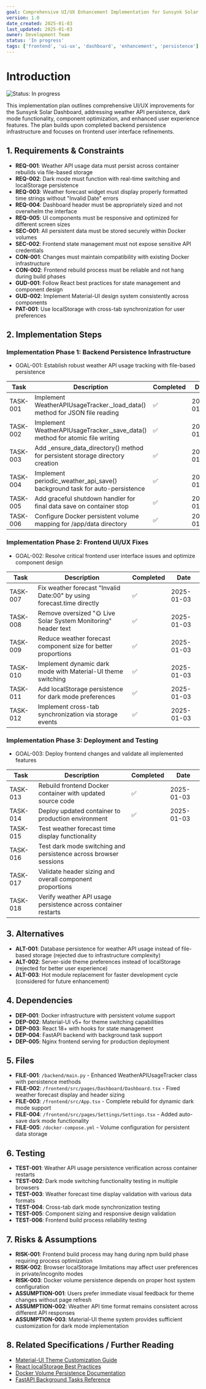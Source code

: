 ```yaml
---
goal: Comprehensive UI/UX Enhancement Implementation for Sunsynk Solar Dashboard
version: 1.0
date_created: 2025-01-03
last_updated: 2025-01-03
owner: Development Team
status: 'In progress'
tags: ['frontend', 'ui-ux', 'dashboard', 'enhancement', 'persistence']
---
```


# Introduction

![Status: In progress](https://img.shields.io/badge/status-In%20progress-yellow)

This implementation plan outlines comprehensive UI/UX improvements for the Sunsynk Solar Dashboard, addressing weather API persistence, dark mode functionality, component optimization, and enhanced user experience features. The plan builds upon completed backend persistence infrastructure and focuses on frontend user interface refinements.

## 1. Requirements & Constraints

- **REQ-001**: Weather API usage data must persist across container rebuilds via file-based storage
- **REQ-002**: Dark mode must function with real-time switching and localStorage persistence
- **REQ-003**: Weather forecast widget must display properly formatted time strings without "Invalid Date" errors
- **REQ-004**: Dashboard header must be appropriately sized and not overwhelm the interface
- **REQ-005**: UI components must be responsive and optimized for different screen sizes
- **SEC-001**: All persistent data must be stored securely within Docker volumes
- **SEC-002**: Frontend state management must not expose sensitive API credentials
- **CON-001**: Changes must maintain compatibility with existing Docker infrastructure
- **CON-002**: Frontend rebuild process must be reliable and not hang during build phases
- **GUD-001**: Follow React best practices for state management and component design
- **GUD-002**: Implement Material-UI design system consistently across components
- **PAT-001**: Use localStorage with cross-tab synchronization for user preferences

## 2. Implementation Steps

### Implementation Phase 1: Backend Persistence Infrastructure

- GOAL-001: Establish robust weather API usage tracking with file-based persistence

| Task | Description | Completed | Date |
|------|-------------|-----------|------|
| TASK-001 | Implement WeatherAPIUsageTracker._load_data() method for JSON file reading | ✅ | 2025-01-03 |
| TASK-002 | Implement WeatherAPIUsageTracker._save_data() method for atomic file writing | ✅ | 2025-01-03 |
| TASK-003 | Add _ensure_data_directory() method for persistent storage directory creation | ✅ | 2025-01-03 |
| TASK-004 | Implement periodic_weather_api_save() background task for auto-persistence | ✅ | 2025-01-03 |
| TASK-005 | Add graceful shutdown handler for final data save on container stop | ✅ | 2025-01-03 |
| TASK-006 | Configure Docker persistent volume mapping for /app/data directory | ✅ | 2025-01-03 |

### Implementation Phase 2: Frontend UI/UX Fixes

- GOAL-002: Resolve critical frontend user interface issues and optimize component design

| Task | Description | Completed | Date |
|------|-------------|-----------|------|
| TASK-007 | Fix weather forecast "Invalid Date:00" by using forecast.time directly | ✅ | 2025-01-03 |
| TASK-008 | Remove oversized "🌞 Live Solar System Monitoring" header text | ✅ | 2025-01-03 |
| TASK-009 | Reduce weather forecast component size for better proportions | ✅ | 2025-01-03 |
| TASK-010 | Implement dynamic dark mode with Material-UI theme switching | ✅ | 2025-01-03 |
| TASK-011 | Add localStorage persistence for dark mode preferences | ✅ | 2025-01-03 |
| TASK-012 | Implement cross-tab synchronization via storage events | ✅ | 2025-01-03 |

### Implementation Phase 3: Deployment and Testing

- GOAL-003: Deploy frontend changes and validate all implemented features

| Task | Description | Completed | Date |
|------|-------------|-----------|------|
| TASK-013 | Rebuild frontend Docker container with updated source code | ✅ | 2025-01-03 |
| TASK-014 | Deploy updated container to production environment | ✅ | 2025-01-03 |
| TASK-015 | Test weather forecast time display functionality | | |
| TASK-016 | Test dark mode switching and persistence across browser sessions | | |
| TASK-017 | Validate header sizing and overall component proportions | | |
| TASK-018 | Verify weather API usage persistence across container restarts | | |

## 3. Alternatives

- **ALT-001**: Database persistence for weather API usage instead of file-based storage (rejected due to infrastructure complexity)
- **ALT-002**: Server-side theme preferences instead of localStorage (rejected for better user experience)
- **ALT-003**: Hot module replacement for faster development cycle (considered for future enhancement)

## 4. Dependencies

- **DEP-001**: Docker infrastructure with persistent volume support
- **DEP-002**: Material-UI v5+ for theme switching capabilities
- **DEP-003**: React 18+ with hooks for state management
- **DEP-004**: FastAPI backend with background task support
- **DEP-005**: Nginx frontend serving for production deployment

## 5. Files

- **FILE-001**: `/backend/main.py` - Enhanced WeatherAPIUsageTracker class with persistence methods
- **FILE-002**: `/frontend/src/pages/Dashboard/Dashboard.tsx` - Fixed weather forecast display and header sizing
- **FILE-003**: `/frontend/src/App.tsx` - Complete rebuild for dynamic dark mode support
- **FILE-004**: `/frontend/src/pages/Settings/Settings.tsx` - Added auto-save dark mode functionality
- **FILE-005**: `/docker-compose.yml` - Volume configuration for persistent data storage

## 6. Testing

- **TEST-001**: Weather API usage persistence verification across container restarts
- **TEST-002**: Dark mode switching functionality testing in multiple browsers
- **TEST-003**: Weather forecast time display validation with various data formats
- **TEST-004**: Cross-tab dark mode synchronization testing
- **TEST-005**: Component sizing and responsive design validation
- **TEST-006**: Frontend build process reliability testing

## 7. Risks & Assumptions

- **RISK-001**: Frontend build process may hang during npm build phase requiring process optimization
- **RISK-002**: Browser localStorage limitations may affect user preferences in private/incognito modes
- **RISK-003**: Docker volume persistence depends on proper host system configuration
- **ASSUMPTION-001**: Users prefer immediate visual feedback for theme changes without page refresh
- **ASSUMPTION-002**: Weather API time format remains consistent across different API responses
- **ASSUMPTION-003**: Material-UI theme system provides sufficient customization for dark mode implementation

## 8. Related Specifications / Further Reading

- [Material-UI Theme Customization Guide](https://mui.com/material-ui/customization/theming/)
- [React localStorage Best Practices](https://developer.mozilla.org/en-US/docs/Web/API/Window/localStorage)
- [Docker Volume Persistence Documentation](https://docs.docker.com/storage/volumes/)
- [FastAPI Background Tasks Reference](https://fastapi.tiangolo.com/tutorial/background-tasks/)